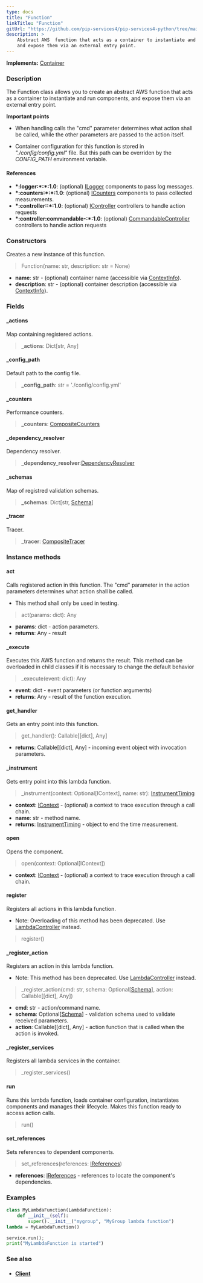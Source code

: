 ```yaml
---
type: docs
title: "Function"
linkTitle: "Function"
gitUrl: "https://github.com/pip-services4/pip-services4-python/tree/main/pip-services4-aws-python"
description: >
    Abstract AWS  function that acts as a container to instantiate and run components, 
    and expose them via an external entry point. 
---
```


**Implements:** [Container](../../../container/container/container)

### Description
The Function class allows you to create an abstract AWS  function that acts as a container to instantiate and run components, and expose them via an external entry point.

**Important points**

- When handling calls the "cmd" parameter determines what action shall be called, while the other parameters are passed to the action itself.

- Container configuration for this  function is stored in *"./config/config.yml"* file. But this path can be overriden by the *CONFIG_PATH* environment variable.


#### References
- **\*:logger:\*:\*:1.0**: (optional) [ILogger](../../../observability/log/ilogger) components to pass log messages.
- **\*:counters:\*:\*:1.0**: (optional) [ICounters](../../../observability/count/icounters) components to pass collected measurements.
- **\*:controller::\*:1.0**: (optional) [IController](../../controllers/i_controller) controllers to handle action requests
- **\*:controller:commandable-:\*:1.0**: (optional) [CommandableController](../../controllers/commandable__controller) controllers to handle action requests

### Constructors
Creates a new instance of this  function.

> Function(name: str, description: str = None)

- **name**: str - (optional) container name (accessible via [ContextInfo](../../../components/context/context_info)).
- **description**: str - (optional) container description (accessible via [ContextInfo](../../../components/context/context_info)).

### Fields

<span class="hide-title-link">

#### _actions
Map containing registered actions.
> **_actions**: Dict[str, Any]

#### _config_path
Default path to the config file.
> **_config_path**: str = './config/config.yml'

#### _counters
Performance counters.
> **_counters**: [CompositeCounters](../../../observability/count/composite_counters)

#### _dependency_resolver
Dependency resolver.
> **_dependency_resolver**:[DependencyResolver](../../../components/refer/dependency_resolver)

#### _schemas
Map of registred validation schemas.
> **_schemas**: Dict[str, [Schema](../../../data/validate/schema)]

#### _tracer
Tracer.
> **_tracer**: [CompositeTracer](../../../observability/trace/composite_tracer)


</span>


### Instance methods

#### act
Calls registered action in this  function.
The "cmd" parameter in the action parameters determines
what action shall be called.

- This method shall only be used in testing.

> act(params: dict): Any

- **params**: dict - action parameters.
- **returns**: Any - result

#### _execute
Executes this AWS  function and returns the result.
This method can be overloaded in child classes
if it is necessary to change the default behavior

> _execute(event: dict): Any

- **event**: dict - event parameters (or function arguments)
- **returns**: Any - result of the function execution.

#### get_handler
Gets an entry point into this  function.

> get_handler(): Callable[[dict], Any]

- **returns**: Callable[[dict], Any] - incoming event object with invocation parameters.

#### _instrument
Gets entry point into this lambda function.

> _instrument(context: Optional[IContext], name: str): [InstrumentTiming](../../../rpc/trace/instrument_timing)

- **context**: [IContext](../../../components/context/icontext) - (optional) a context to trace execution through a call chain.
- **name**: str - method name.
- **returns**: [InstrumentTiming](../../../rpc/trace/instrument_timing) - object to end the time measurement.

#### open
Opens the component.

> open(context: Optional[IContext])

- **context**: [IContext](../../../components/context/icontext) - (optional) a context to trace execution through a call chain.

#### register
Registers all actions in this lambda function.

- Note: Overloading of this method has been deprecated. Use [LambdaController](../../controllers/lambda_controller) instead.

> register() 


#### _register_action
Registers an action in this lambda function.
 
- Note: This method has been deprecated. Use [LambdaController](../../controllers/lambda_controller) instead.

> _register_action(cmd: str, schema: Optional[[Schema](../../../data/validate/schema)], action: Callable[[dict], Any])

- **cmd**: str - action/command name.
- **schema**: Optional[[Schema](../../../data/validate/schema)] - validation schema used to validate received parameters.
- **action**: Callable[[dict], Any] - action function that is called when the action is invoked.


#### _register_services
Registers all lambda services in the container.

> _register_services()


#### run
Runs this lambda function, loads container configuration,
instantiates components and manages their lifecycle.
Makes this function ready to access action calls.

> run() 


#### set_references
Sets references to dependent components.

> set_references(references: [IReferences](../../../components/refer/ireferences))

- **references**: [IReferences](../../../components/refer/ireferences) - references to locate the component's dependencies.



### Examples

```python
class MyLambdaFunction(LambdaFunction):
    def __init__(self):
        super().__init__("mygroup", "MyGroup lambda function")
lambda = MyLambdaFunction()

service.run();
print("MyLambdaFunction is started")
```

### See also
- #### [Client](../../clients/_client)
